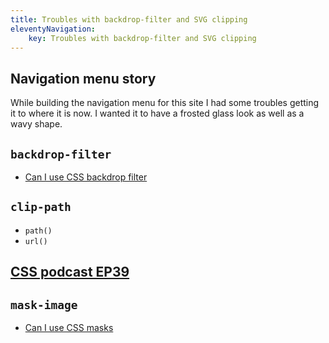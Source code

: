 ```yaml
---
title: Troubles with backdrop-filter and SVG clipping
eleventyNavigation:
	key: Troubles with backdrop-filter and SVG clipping
---
```


## Navigation menu story

While building the navigation menu for this site I had some troubles getting it to where it is now. I wanted it to have a frosted glass look as well as a wavy shape.

## `backdrop-filter`

- [Can I use CSS backdrop filter](https://caniuse.com/css-backdrop-filter)

## `clip-path`

- `path()`
- `url()`

## [CSS podcast EP39](https://open.spotify.com/episode/5EhdwEHCBeg0qB5ilqf5Ys?si=93e2997621cb40a7)

## `mask-image`

- [Can I use CSS masks](https://caniuse.com/css-masks)
